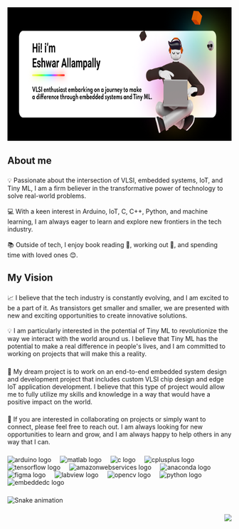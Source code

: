 <div align="center">
  <img height="300" src="https://raw.githubusercontent.com/EshwarAllampally/EshwarAllampally/main/Banner.png?raw=true"  />
</div>

###

<h2 align="left">About me</h2>

###

<p align="left">💡 Passionate about the intersection of VLSI, embedded systems, IoT, and Tiny ML, I am a firm believer in the transformative power of technology to solve real-world problems.<br><br>💻 With a keen interest in Arduino, IoT, C, C++, Python, and machine learning, I am always eager to learn and explore new frontiers in the tech industry.<br><br>📚 Outside of tech, I enjoy book reading 📖, working out 💪, and spending time with loved ones 😊.</p>

###

<h2 align="left">My Vision</h2>

###

<p align="left">📈 I believe that the tech industry is constantly evolving, and I am excited to be a part of it. As transistors get smaller and smaller, we are presented with new and exciting opportunities to create innovative solutions.<br><br>💡 I am particularly interested in the potential of Tiny ML to revolutionize the way we interact with the world around us. I believe that Tiny ML has the potential to make a real difference in people's lives, and I am committed to working on projects that will make this a reality.</p>

###

<p align="left">🎯 My dream project is to work on an end-to-end embedded system design and development project that includes custom VLSI chip design and edge IoT application development. I believe that this type of project would allow me to fully utilize my skills and knowledge in a way that would have a positive impact on the world.</p>

###

<p align="left">👋 If you are interested in collaborating on projects or simply want to connect, please feel free to reach out. I am always looking for new opportunities to learn and grow, and I am always happy to help others in any way that I can.</p>

###

<div align="left">
  <img src="https://cdn.jsdelivr.net/gh/devicons/devicon/icons/arduino/arduino-original.svg" height="40" alt="arduino logo"  />
  <img width="12" />
  <img src="https://cdn.jsdelivr.net/gh/devicons/devicon/icons/matlab/matlab-original.svg" height="40" alt="matlab logo"  />
  <img width="12" />
  <img src="https://cdn.jsdelivr.net/gh/devicons/devicon/icons/c/c-original.svg" height="40" alt="c logo"  />
  <img width="12" />
  <img src="https://cdn.jsdelivr.net/gh/devicons/devicon/icons/cplusplus/cplusplus-original.svg" height="40" alt="cplusplus logo"  />
  <img width="12" />
  <img src="https://cdn.jsdelivr.net/gh/devicons/devicon/icons/tensorflow/tensorflow-original.svg" height="40" alt="tensorflow logo"  />
  <img width="12" />
  <img src="https://cdn.jsdelivr.net/gh/devicons/devicon/icons/amazonwebservices/amazonwebservices-original.svg" height="40" alt="amazonwebservices logo"  />
  <img width="12" />
  <img src="https://cdn.jsdelivr.net/gh/devicons/devicon/icons/anaconda/anaconda-original.svg" height="40" alt="anaconda logo"  />
  <img width="12" />
  <img src="https://cdn.jsdelivr.net/gh/devicons/devicon/icons/figma/figma-original.svg" height="40" alt="figma logo"  />
  <img width="12" />
  <img src="https://cdn.jsdelivr.net/gh/devicons/devicon/icons/labview/labview-original.svg" height="40" alt="labview logo"  />
  <img width="12" />
  <img src="https://cdn.jsdelivr.net/gh/devicons/devicon/icons/opencv/opencv-original.svg" height="40" alt="opencv logo"  />
  <img width="12" />
  <img src="https://cdn.jsdelivr.net/gh/devicons/devicon/icons/python/python-original.svg" height="40" alt="python logo"  />
  <img width="12" />
  <img src="https://cdn.jsdelivr.net/gh/devicons/devicon/icons/embeddedc/embeddedc-original.svg" height="40" alt="embeddedc logo"  />
</div>

###

<img src="https://raw.githubusercontent.com/EshwarAllampally/EshwarAllampally/output/snake.svg" alt="Snake animation" />

###

<div align="right">
  <img src="https://visitor-badge.laobi.icu/badge?page_id=EshwarAllampally.EshwarAllampally&"  />
</div>

###
